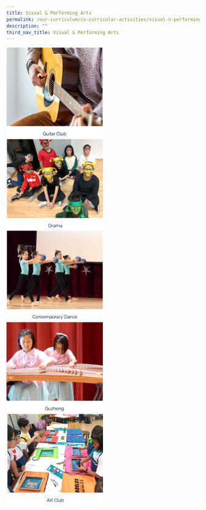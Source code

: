 ```yaml
---
title: Visual & Performing Arts
permalink: /our-curriculum/co-curricular-activities/visual-n-performing-arts/
description: ""
third_nav_title: Visual & Performing Arts
---
```

<a href="https://staging.d6400o65xh90r.amplifyapp.com/our-curriculum/co-curricular-activities/visual-n-performing-arts/guitar-club/">
<img src="/images/guitar%20club%202.png" alt="guitar club" style="width:50%">
</a>

<a href="https://staging.d6400o65xh90r.amplifyapp.com/our-curriculum/co-curricular-activities/visual-n-performing-arts/drama/">
<img src="/images/drama3.png" alt="drama" style="width:50%">
</a>

<a href="https://staging.d6400o65xh90r.amplifyapp.com/our-curriculum/co-curricular-activities/visual-n-performing-arts/contemporary-dance/">
<img src="/images/contemporary%20dance.png" alt="contemporary dance" style="width:50%">
</a>

<a href="https://staging.d6400o65xh90r.amplifyapp.com/our-curriculum/co-curricular-activities/visual-n-performing-arts/guzheng/">
<img src="/images/guzheng3.png" alt="guzheng" style="width:50%">
</a>

<a href="https://staging.d6400o65xh90r.amplifyapp.com/our-curriculum/co-curricular-activities/visual-n-performing-arts/visual-arts/">
<img src="/images/art%20club.png" alt="visual arts" style="width:50%">
</a>



